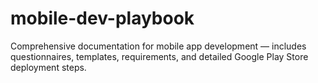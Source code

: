 # mobile-dev-playbook
Comprehensive documentation for mobile app development — includes questionnaires, templates, requirements, and detailed Google Play Store deployment steps.
